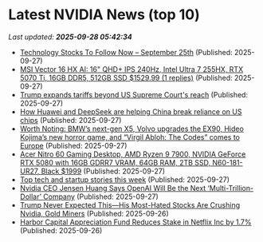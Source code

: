 # Latest NVIDIA News (top 10)
_Last updated: **2025-09-28 05:42:34**_

- [Technology Stocks To Follow Now – September 25th](https://www.etfdailynews.com/2025/09/27/technology-stocks-to-follow-now-september-25th/) (Published: 2025-09-27)
- [MSI Vector 16 HX AI: 16" QHD+ IPS 240Hz, Intel Ultra 7 255HX, RTX 5070 Ti, 16GB DDR5, 512GB SSD $1529.99 (1 replies)](https://slickdeals.net/f/18638773-msi-vector-16-hx-ai-16-qhd-ips-240hz-intel-ultra-7-255hx-rtx-5070-ti-16gb-ddr5-512gb-ssd-1529-99) (Published: 2025-09-27)
- [Trump expands tariffs beyond US Supreme Court's reach](https://economictimes.indiatimes.com/news/international/global-trends/trump-expands-tariffs-beyond-us-supreme-courts-reach/articleshow/124175953.cms) (Published: 2025-09-27)
- [How Huawei and DeepSeek are helping China break reliance on US chips](https://biztoc.com/x/b52f3eafadaa3386) (Published: 2025-09-27)
- [Worth Noting: BMW’s next-gen X5, Volvo upgrades the EX90, Hideo Kojima’s new horror game, and “Virgil Abloh: The Codes” comes to Europe](https://acquiremag.com/worth-noting/worth-noting-bmws-next-gen-x5-volvo-upgrades-the-ex90-hideo-kojimas-new-horror-game-and-virgil-abloh-the-codes-comes-to-europe/) (Published: 2025-09-27)
- [Acer Nitro 60 Gaming Desktop, AMD Ryzen 9 7900, NVIDIA GeForce RTX 5080 with 16GB GDRR7 VRAM, 64GB RAM, 2TB SSD, N60-181-UR27, Black $1999](https://slickdeals.net/f/18638617-acer-nitro-60-gaming-desktop-amd-ryzen-9-7900-nvidia-geforce-rtx-5080-with-16gb-gdrr7-vram-64gb-ram-2tb-ssd-n60-181-ur27-black-1999) (Published: 2025-09-27)
- [Top tech and startup stories this week](https://economictimes.indiatimes.com/tech/newsletters/ettech-unwrapped/top-tech-and-startup-stories-this-week/articleshow/124174198.cms) (Published: 2025-09-27)
- [Nvidia CEO Jensen Huang Says OpenAI Will Be the Next ‘Multi-Trillion-Dollar’ Company](https://biztoc.com/x/05a605e47e9c6d13) (Published: 2025-09-27)
- [Trump Never Expected This—His Most-Hated Stocks Are Crushing Nvidia, Gold Miners](https://finance.yahoo.com/news/trump-never-expected-most-hated-233412317.html) (Published: 2025-09-26)
- [Harbor Capital Appreciation Fund Reduces Stake in Netflix Inc by 1.7%](https://finance.yahoo.com/news/harbor-capital-appreciation-fund-reduces-230309131.html) (Published: 2025-09-26)
